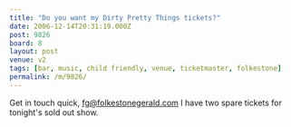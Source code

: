 ```yaml
---
title: "Do you want my Dirty Pretty Things tickets?"
date: 2006-12-14T20:31:19.000Z
post: 9826
board: 8
layout: post
venue: v2
tags: [bar, music, child friendly, venue, ticketmaster, folkestone]
permalink: /m/9826/
---
```

Get in touch quick, fg@folkestonegerald.com I have two spare tickets for tonight's sold out show.
